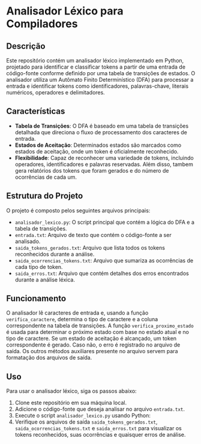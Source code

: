 # Analisador Léxico para Compiladores

## Descrição
Este repositório contém um analisador léxico implementado em Python, projetado para identificar e classificar tokens a partir de uma entrada de código-fonte conforme definido por uma tabela de transições de estados. O analisador utiliza um Autômato Finito Determinístico (DFA) para processar a entrada e identificar tokens como identificadores, palavras-chave, literais numéricos, operadores e delimitadores.

## Características
- **Tabela de Transições**: O DFA é baseado em uma tabela de transições detalhada que direciona o fluxo de processamento dos caracteres de entrada.
- **Estados de Aceitação**: Determinados estados são marcados como estados de aceitação, onde um token é oficialmente reconhecido.
- **Flexibilidade**: Capaz de reconhecer uma variedade de tokens, incluindo operadores, identificadores e palavras reservadas. Além disso, tambem gera relatórios dos tokens que foram gerados e do número de ocorrências de cada um.

## Estrutura do Projeto
O projeto é composto pelos seguintes arquivos principais:
- `analisador_lexico.py`: O script principal que contém a lógica do DFA e a tabela de transições.
- `entrada.txt`: Arquivo de texto que contém o código-fonte a ser analisado.
- `saida_tokens_gerados.txt`: Arquivo que lista todos os tokens reconhecidos durante a análise.
- `saida_ocorrencias_tokens.txt`: Arquivo que sumariza as ocorrências de cada tipo de token.
- `saida_erros.txt`: Arquivo que contém detalhes dos erros encontrados durante a análise léxica.

## Funcionamento
O analisador lê caracteres de entrada e, usando a função `verifica_caractere`, determina o tipo de caractere e a coluna correspondente na tabela de transições. A função `verifica_proximo_estado` é usada para determinar o próximo estado com base no estado atual e no tipo de caractere. Se um estado de aceitação é alcançado, um token correspondente é gerado. Caso não, o erro é registrado no arquivo de saída. Os outros métodos auxiliares presente no arquivo servem para formatação dos arquivos de saída.

## Uso
Para usar o analisador léxico, siga os passos abaixo:
1. Clone este repositório em sua máquina local.
2. Adicione o código-fonte que deseja analisar no arquivo `entrada.txt`.
3. Execute o script `analisador_lexico.py` usando Python:
4. Verifique os arquivos de saída `saida_tokens_gerados.txt`, `saida_ocorrencias_tokens.txt` e `saida_erros.txt` para visualizar os tokens reconhecidos, suas ocorrências e quaisquer erros de análise.